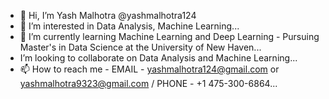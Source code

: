 - 👋 Hi, I’m Yash Malhotra @yashmalhotra124
- 👀 I’m interested in Data Analysis, Machine Learning...
- 🌱 I’m currently learning Machine Learning and Deep Learning - Pursuing Master's in Data Science at the University of New Haven...
- I’m looking to collaborate on Data Analysis and Machine Learning...
- 📫 How to reach me  - EMAIL - yashmalhotra124@gmail.com or yashmalhotra9323@gmail.com / PHONE - +1 475-300-6864...

<!---
yashmalhotra124/yashmalhotra124 is a ✨ special ✨ repository because its `README.md` (this file) appears on your GitHub profile.
You can click the Preview link to take a look at your changes.
--->
